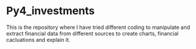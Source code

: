 # Py4_investments
This is the repository where I have tried different coding to manipulate and extract financial data from different sources to create charts, financial cacluations and explain it. 
